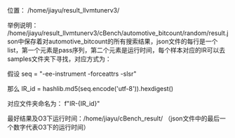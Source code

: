 位置： /home/jiayu/result_llvmtunerv3/

举例说明： /home/jiayu/result_llvmtunerv3/cBench/automotive_bitcount/random/result.json中保存着对automotive_bitcount的所有搜索结果，json文件的每行是一个list，第一个元素是pass序列，第二个元素是运行时间，每个样本对应的IR可以去samples文件夹下寻找，对应方式为：

假设 seq = "-ee-instrument -forceattrs -slsr"

那么 IR_id = hashlib.md5(seq.encode('utf-8')).hexdigest()

对应文件夹命名为： f"IR-{IR_id}"

最好结果及O3下运行时间：/home/jiayu/cBench_result/ （json文件中的最后一个数字代表O3下的运行时间）
